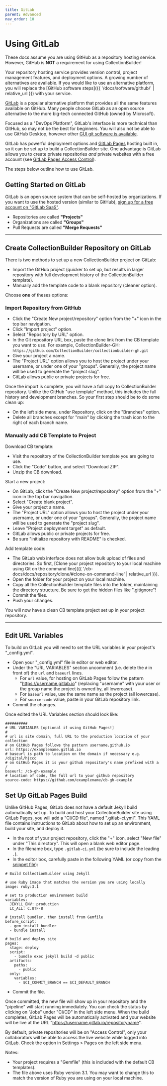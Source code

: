 ```yaml
---
title: GitLab
parent: Advanced
nav_order: 10
---
```


# Using GitLab 

These docs assume you are using GitHub as a repository hosting service. 
However, GitHub is **NOT** a requirement for using CollectionBuilder!

Your repository hosting service provides version control, project management features, and deployment options.
A growing number of alternatives are available.
If you would like to use an alternative platform, you will replace the [GitHub software steps]({{ '/docs/software/github/' | relative_url }}) with your service.

[GitLab](https://gitlab.com/) is a popular alternative platform that provides all the same features available on GitHub.
Many people choose GitLab as an open source alternative to the more big-tech connected GitHub (owned by Microsoft).

Focused as a "DevOps Platform", GitLab's interface is more technical than GitHub, so may not be the best for beginners. 
You will also not be able to use GitHub Desktop, however other [GUI git software is available](https://git-scm.com/downloads/guis). 

GitLab has powerful deployment options and [GitLab Pages](https://docs.gitlab.com/ee/user/project/pages/) hosting built in, so it can be set up to build a CollectionBuilder site.
One advantage is GitLab allows you to create private repositories *and* private websites with a free account (see [GitLab Pages Access Control](https://docs.gitlab.com/ee/user/project/pages/pages_access_control.html#gitlab-pages-access-control)).

The steps below outline how to use GitLab.

## Getting Started on GitLab

GitLab is an open source system that can be self-hosted by organizations. 
If you want to use the hosted version (similar to GitHub), [sign up for a free account on "GitLab SaaS"](https://gitlab.com/users/sign_up).

- Repositories are called **"Projects"**
- Organizations are called **"Groups"**
- Pull Requests are called **"Merge Requests"**

--------------

## Create CollectionBuilder Repository on GitLab

There is two methods to set up a new CollectionBuilder project on GitLab:

- Import the GitHub project (quicker to set up, but results in larger repository with full development history of the CollectionBuilder template).
- Manually add the template code to a blank repository (cleaner option).

Choose **one** of theses options: 

### Import Repository from GitHub

- Click the "Create New project/repository" option from the "+" icon in the top bar navigation.
- Click "Import project" option.
- Select "Repository by URL" option.
- In the Git repository URL box, paste the clone link from the CB template you want to use. For example, CollectionBuilder-GH: `https://github.com/CollectionBuilder/collectionbuilder-gh.git`
- Give your project a name. 
- The "Project URL" option allows you to host the project under your username, or under one of your "groups". Generally, the project name will be used to generate the "project slug".
- GitLab allows public or private projects for free.

Once the import is complete, you will have a full copy to CollectionBuilder repository.
Unlike the GitHub "use template" method, this includes the full history and development branches. 
So your first step should be to do some clean up:

- On the left side menu, under Repository, click on the "Branches" option.
- Delete all branches except for "main" by clicking the trash icon to the right of each branch name.

### Manually add CB Template to Project

Download CB template:

- Visit the repository of the CollectionBuilder template you are going to use.
- Click the "Code" button, and select "Download ZIP".
- Unzip the CB download.

Start a new project:

- On GitLab, click the "Create New project/repository" option from the "+" icon in the top bar navigation.
- Select "Create blank project".
- Give your project a name.
- The "Project URL" option allows you to host the project under your username, or under one of your "groups". Generally, the project name will be used to generate the "project slug".
- Leave "Project deployment target" as default.
- GitLab allows public or private projects for free.
- Be sure "initialize repository with README" is checked.

Add template code:

- The GitLab web interface does not allow bulk upload of files and directories. So first, [Clone your project repository to your local machine using Git on the command line]({{ '/cb-docs/docs/repository/clone/#clone-on-command-line' | relative_url }}). 
- Open the folder for your project on your local machine.
- Copy all the CollectionBuilder template files into the folder, maintaining the directory structure. Be sure to get the hidden files like ".gitignore"!
- Commit the files.
- Push your changes.

You will now have a clean CB template project set up in your project repository. 

-------------

## Edit URL Variables

To build on GitLab you will need to set the URL variables in your project's "_config.yml".

- Open your "_config.yml" file in editor or web editor.
- Under the "URL VARIABLES" section uncomment (i.e. delete the `#` in front of) the `url` and `baseurl` lines.
    - For `url` value, for hosting on GitLab Pages follow the pattern "https://username.gitlab.io" (replacing "username" with your user or the group name the project is owned by, all lowercase).
    - For `baseurl` value, use the same name as the project (all lowercase).
    - For `source-code` value, paste in your GitLab repository link.
- Commit the changes.

Once edited the URL Variables section should look like:

```
##########
# URL VARIABLES [optional if using GitHub Pages!]
#
# url is site domain, full URL to the production location of your collection
# on GitHub Pages follows the pattern username.github.io
url: https://examplename.gitlab.io 
# baseurl is path to location on the domain if necessary e.g. /digital/hjccc
# on GitHub Pages it is your github repository's name prefixed with a /
baseurl: /cb-gh-example
# location of code, the full url to your github repository
source-code: https://github.com/examplename/cb-gh-example

```

## Set Up GitLab Pages Build

Unlike GitHub Pages, GitLab does not have a default Jekyll build automatically set up.
To build and host your CollectionBuilder site using GitLab Pages, you will add a "CI/CD file", named ".gitlab-ci.yml".
This YAML file contains instructions to GitLab about how to set up an environment, build your site, and deploy it.

- In the root of your project repository, click the "+" icon, select "New file" under "This directory". This will open a blank web editor page.
- In the filename box, type `.gitlab-ci.yml` (be sure to include the leading `.`).
- In the editor box, carefully paste in the following YAML (or copy from the [snippet file](https://gitlab.com/-/snippets/2368507)):

```
# Build CollectionBuilder using Jekyll

# use Ruby image that matches the version you are using locally
image: ruby:3.1

# set to production environment build
variables:
  JEKYLL_ENV: production
  LC_ALL: C.UTF-8

# install bundler, then install from Gemfile
before_script:
  - gem install bundler
  - bundle install

# build and deploy site
pages:
  stage: deploy
  script:
    - bundle exec jekyll build -d public
  artifacts:
    paths:
      - public
  only:
    variables:
      - $CI_COMMIT_BRANCH == $CI_DEFAULT_BRANCH

```

- Commit the file. 

Once committed, the new file will show up in your repository and the "pipeline" will start running immediately.
You can check the status by clicking on "Jobs" under "CI/CD" in the left side menu.
When the build completes, GitLab Pages will be automatically activated and your website will be live at the URL "https://username.gitlab.io/repositoryname".

By default, private repositories will be on "Access Control", only your collaborators will be able to access the live website while logged into GitLab.
Check the option in Settings > Pages on the left side menu.

Notes: 

- Your project requires a "Gemfile" (this is included with the default CB templates).
- The file above uses Ruby version 3.1. You may want to change this to match the version of Ruby you are using on your local machine. 

